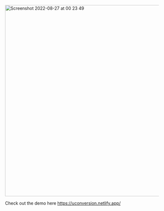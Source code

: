  <img width="625" alt="Screenshot 2022-08-27 at 00 23 49" src="https://user-images.githubusercontent.com/76026227/187014194-27fbe5b7-ffc6-411b-b245-2fa7c06f376c.png">

Check out the demo here https://uconversion.netlify.app/
